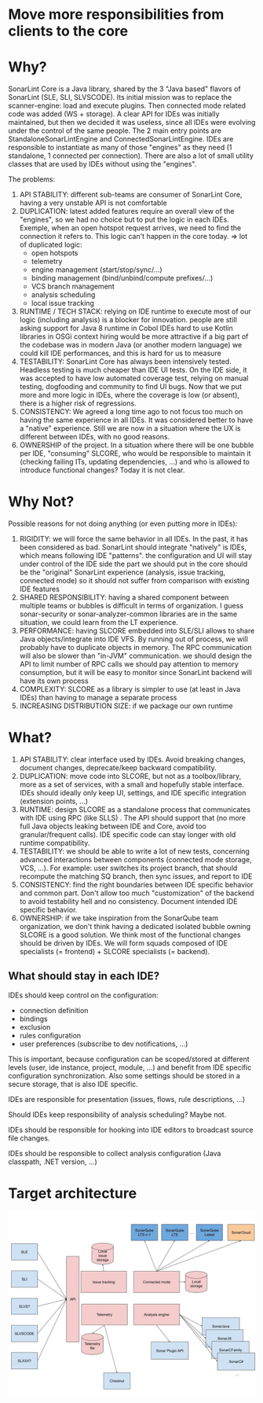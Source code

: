 # Move more responsibilities from clients to the core

# Why?

SonarLint Core is a Java library, shared by the 3 "Java based" flavors of SonarLint (SLE, SLI, SLVSCODE). Its initial mission was to replace the scanner-engine: load and execute plugins. Then connected mode related code was added (WS + storage).
A clear API for IDEs was initially maintained, but then we decided it was useless, since all IDEs were evolving under the control of the same people.
The 2 main entry points are StandaloneSonarLintEngine and ConnectedSonarLintEngine. IDEs are responsible to instantiate as many of those "engines" as they need (1 standalone, 1 connected per connection).
There are also a lot of small utility classes that are used by IDEs without using the "engines".

The problems:
1. API STABILITY: different sub-teams are consumer of SonarLint Core, having a very unstable API is not comfortable
2. DUPLICATION: latest added features require an overall view of the "engines", so we had no choice but to put the logic in each IDEs. Exemple, when an open hotspot request arrives, we need to find the connection it refers to. This logic can't happen in the core today.
  => lot of duplicated logic:
    * open hotspots
    * telemetry
    * engine management (start/stop/sync/…) 
    * binding management (bind/unbind/compute prefixes/…)
    * VCS branch management 
    * analysis scheduling 
    * local issue tracking
3. RUNTIME / TECH STACK: relying on IDE runtime to execute most of our logic (including analysis) is a blocker for innovation.
people are still asking support for Java 8 runtime in Cobol IDEs
hard to use Kotlin libraries in OSGi context
hiring would be more attractive if a big part of the codebase was in modern Java (or another modern language)
we could kill IDE performances, and this is hard for us to measure
4. TESTABILITY: SonarLint Core has always been intensively tested. Headless testing is much cheaper than IDE UI tests. On the IDE side, it was accepted to have low automated coverage test, relying on manual testing, dogfooding and community to find UI bugs. Now that we put more and more logic in IDEs, where the coverage is low (or absent), there is a higher risk of regressions.
5. CONSISTENCY: We agreed a long time ago to not focus too much on having the same experience in all IDEs. It was considered better to have a "native" experience. Still we are now in a situation where the UX is different between IDEs, with no good reasons.
6. OWNERSHIP of the project. In a situation where there will be one bubble per IDE, "consuming" SLCORE, who would be responsible to maintain it (checking failing ITs, updating dependencies, …) and who is allowed to introduce functional changes? Today it is not clear.

# Why Not?

Possible reasons for not doing anything (or even putting more in IDEs):

1. RIGIDITY: we will force the same behavior in all IDEs. In the past, it has been considered as bad. SonarLint should integrate "natively" is IDEs, which means following IDE "patterns".
the configuration and UI will stay under control of the IDE side
the part we should put in the core should be the "original" SonarLint experience (analysis, issue tracking, connected mode) so it should not suffer from comparison with existing IDE features
2. SHARED RESPONSIBILITY: having a shared component between multiple teams or bubbles is difficult in terms of organization.
I guess sonar-security or sonar-analyzer-common libraries are in the same situation, we could learn from the LT experience.
3. PERFORMANCE: having SLCORE embedded into SLE/SLI allows to share Java objects/integrate into IDE VFS. By running out of process, we will probably have to duplicate objects in memory. The RPC communication will also be slower than "in-JVM" communication.
we should design the API to limit number of RPC calls
we should pay attention to memory consumption, but it will be easy to monitor since SonarLint backend will have its own process
4. COMPLEXITY: SLCORE as a library is simpler to use (at least in Java IDEs) than having to manage a separate process
5. INCREASING DISTRIBUTION SIZE: if we package our own runtime

# What?
1. API STABILITY: clear interface used by IDEs. Avoid breaking changes, document changes, deprecate/keep backward compatibility.
2. DUPLICATION: move code into SLCORE, but not as a toolbox/library, more as a set of services, with a small and hopefully stable interface. IDEs should ideally only keep UI, settings, and IDE specific integration (extension points, …)
3. RUNTIME: design SLCORE as a standalone process that communicates with IDE using RPC (like SLLS) . The API should support that (no more full Java objects leaking between IDE and Core, avoid too granular/frequent calls). IDE specific code can stay longer with old runtime compatibility.
4. TESTABILITY: we should be able to write a lot of new tests, concerning advanced interactions between components (connected mode storage, VCS, …). For example: user switches its project branch, that should recompute the matching SQ branch, then sync issues, and report to IDE
5. CONSISTENCY: find the right boundaries between IDE specific behavior and common part. Don't allow too much "customization" of the backend to avoid testability hell and no consistency. Document intended IDE specific behavior.
6. OWNERSHIP: if we take inspiration from the SonarQube team organization, we don't think having a dedicated isolated bubble owning SLCORE is a good solution. We think most of the functional changes should be driven by IDEs. We will form squads composed of IDE specialists (= frontend) + SLCORE specialists (= backend).

## What should stay in each IDE?
IDEs should keep control on the configuration:
* connection definition
* bindings
* exclusion
* rules configuration
* user preferences (subscribe to dev notifications, …)

This is important, because configuration can be scoped/stored at different levels (user, ide instance, project, module, …) and benefit from IDE specific configuration synchronization. Also some settings should be stored in a secure storage, that is also IDE specific.

IDEs are responsible for presentation (issues, flows, rule descriptions, …)

Should IDEs keep responsibility of analysis scheduling? Maybe not.

IDEs should be responsible for hooking into IDE editors to broadcast source file changes.

IDEs should be responsible to collect analysis configuration (Java classpath, .NET version, …)

# Target architecture

![Target architecture](img/target-architecture.jpg "Target architecture")
